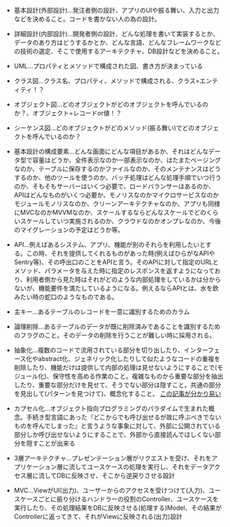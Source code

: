 - 基本設計(外部設計)...発注者側の設計、アプリのUIや振る舞い、入力と出力などを決めること。コードを書かない人の為の設計。

- 詳細設計(内部設計)...開発者側の設計、どんな処理を書いて実装するとか、データのあり方はどうするかとか、どんな言語、どんなフレームワークなどの技術の選定、そこで使用するアーキテクチャ、DB設計などを決めること。

- UML...プロパティとメソッドで構成された図、書き方が決まっている 

- クラス図...クラス名、プロパティ、メソッドで構成される、クラス=エンティティ！？

- オブジェクト図...どのオブジェクトがどのオブジェクトを呼んでいるのか？、オブジェクト=レコードor値！？

- シーケンス図...どのオブジェクトがどのメソッド(振る舞い)でどのオブジェクトを呼んでいるのか？ 

- 基本設計の構成要素...どんな画面にどんな項目があるか、それはどんなデータ型で容量はどうか、全件表示なのか一部表示なのか、はたまたページングなのか、テーブルに保存するのかファイルなのか、そのメンテナンスはどうするのか、他のツールを使うのか、バッチ処理はどんな処理手順でいつ行うのか、そもそもサーバーはいくつ必要で、ロードバランサーはあるのか、APIはどんなものがいくつ必要か、モノリスなのかマイクロサービスなのかモジュールモノリスなのか、クリーンアーキテクチャなのか、アプリも同様にMVCなのかMVVMなのか、スケールするならどんなスケールでどのくらいスケールしていつ実施されるのか、クラウドなのかオンプレなのか、今後のマイグレーションの予定はどうか等。

- API...例えばあるシステム、アプリ、機能が別のそれらを利用したいとする。この時、それを提供してくれるものがあった時(例えばひらがなAPIやSentry等)、その呼出口のことをAPIと言う。そのAPIに対して指定のURLとメソッド、パラメータを与えた時に指定のレスポンスを返すようになっており、利用者側から見た時はそれがどのような内部処理をしているかは分からないが、機能要件を満たしているようになる。例えるならAPIとは、水を飲みたい時の蛇口のようなものである。

- 主キー...あるテーブルのレコードを一意に識別するためのカラム 

- 論理削除...あるテーブルのデータが既に削除済みであることを識別するためのフラグのこと。そのデータの削除を行うことが難しい時に採用される。 

- 抽象化...複数のコードで流用されている部分を切り出したり、インターフェース化やabstract化、ジェネリック化したりして似たようなコードの重複を削除したり、機能だけは提供して内部の処理は見せないようにすることで(モジュール化)、保守性を高める作業のこと。複雑なものから重要な部分を抽出したり、重要な部分だけを見せて、そうでない部分は隠すこと。共通の部分を見出して(パターンを見つけて)、概念化すること。
[この記事が分かり易い](https://qiita.com/t1k2a/items/42e9acde38df9d6246be)

- カプセル化...オブジェクト指向プログラミングのパラダイムで生まれた概念。手続き型言語にあった『どこからでも呼び出せるが故に呼ぶべきでないものを呼んでしまった』と言うような事象に対して、外部に公開されている部分しか呼び出せないようにすることで、外部から直接読んでほしくない部分を隠すことが出来る 

- 3層アーキテクチャ...プレゼンテーション層がリクエストを受け、それをアプリケーション層に流してユースケースの処理を実行し、それをデータアクセス層に流してDBに反映させ、そこから逆戻りさせる設計 

- MVC...ViewがUI(出力)、ユーザーからのアクセスを受けつけて(入力)、ユースケースごとに振り分けるハンドラーの役割のController、ユースケースを実行したり、その処理結果をDBに反映させる(処理する)Model、その結果がControllerに返ってきて、それがViewに反映される(出力)設計 